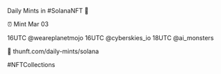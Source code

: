 Daily Mints in #SolanaNFT 🚀

⏰ Mint Mar 03

16UTC @weareplanetmojo
16UTC @cyberskies_io
18UTC @ai_monsters

🔗 thunft.com/daily-mints/solana

#NFTCollections